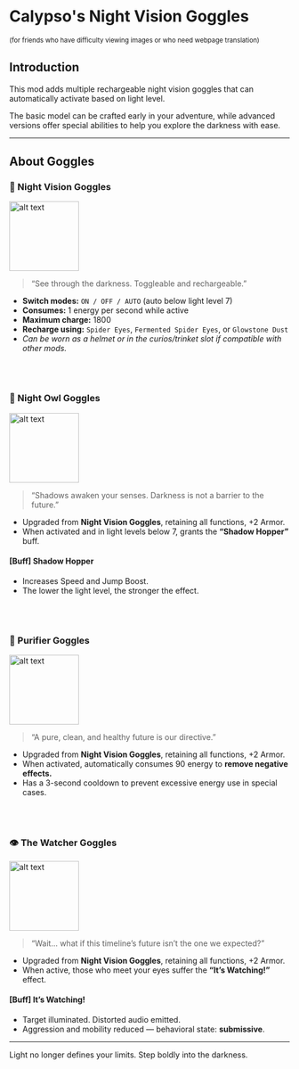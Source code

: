 # Calypso's Night Vision Goggles

<small>
(for friends who have difficulty viewing images or who need webpage translation)
</small>

## Introduction

This mod adds multiple rechargeable night vision goggles that can automatically activate based on light level.

The basic model can be crafted early in your adventure,
while advanced versions offer special abilities to help you explore the darkness with ease.

---

## About Goggles



### 🥽 Night Vision Goggles

<img src="https://media.forgecdn.net/attachments/1365/344/aeaaaca-gif.gif" alt="alt text" width="125">

> “See through the darkness. Toggleable and rechargeable.”

- **Switch modes:** `ON / OFF / AUTO` (auto below light level 7)
- **Consumes:** 1 energy per second while active
- **Maximum charge:** 1800
- **Recharge using:** `Spider Eyes`, `Fermented Spider Eyes`, or `Glowstone Dust`
- *Can be worn as a helmet or in the curios/trinket slot if compatible with other mods.*



<br><br>

### 🦉 Night Owl Goggles

<img src="https://media.forgecdn.net/attachments/1365/342/aeaab3-gif.gif" alt="alt text" width="125">

> “Shadows awaken your senses. Darkness is not a barrier to the future.”

- Upgraded from **Night Vision Goggles**, retaining all functions, +2 Armor.
- When activated and in light levels below 7, grants the **“Shadow Hopper”** buff.
 #### [Buff] Shadow Hopper
- Increases Speed and Jump Boost.
- The lower the light level, the stronger the effect.


<br><br>

### 🧼 Purifier Goggles

<img src="https://media.forgecdn.net/attachments/1365/341/aeaac2-gif.gif" alt="alt text" width="125">

> “A pure, clean, and healthy future is our directive.”

- Upgraded from **Night Vision Goggles**, retaining all functions, +2 Armor.
- When activated, automatically consumes 90 energy to **remove negative effects.**
- Has a 3-second cooldown to prevent excessive energy use in special cases.

<br><br>

### 👁️ The Watcher Goggles

<img src="https://media.forgecdn.net/attachments/1365/343/aeaad1-gif.gif" alt="alt text" width="125">

> “Wait... what if this timeline’s future isn’t the one we expected?”

- Upgraded from **Night Vision Goggles**, retaining all functions, +2 Armor.
- When active, those who meet your eyes suffer the **“It’s Watching!”** effect.

#### [Buff] It’s Watching!

- Target illuminated. Distorted audio emitted.
- Aggression and mobility reduced — behavioral state: **submissive**.

---

Light no longer defines your limits. Step boldly into the darkness.